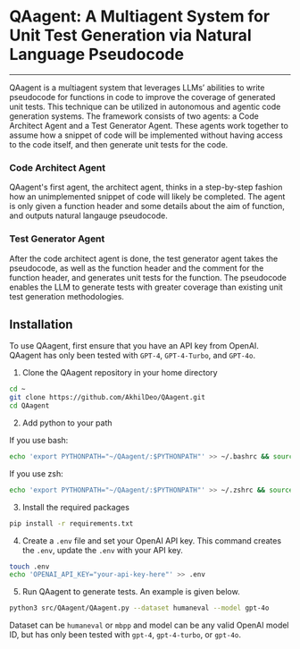 # QAagent: A Multiagent System for Unit Test Generation via Natural Language Pseudocode

---

QAagent is a multiagent system that leverages LLMs’ abilities to write pseudocode for functions in code to improve the coverage of generated unit tests. This technique can be utilized in autonomous and agentic code generation systems. The framework consists of two agents: a Code Architect Agent and a Test Generator Agent. These agents work together to assume how a snippet of code will be implemented without having access to the code itself, and then generate unit tests for the code.

### Code Architect Agent
QAagent's first agent, the architect agent, thinks in a step-by-step fashion how an unimplemented snippet of code will likely be completed. The agent is only given a function header and some details about the aim of function, and outputs natural langauge pseudocode.

### Test Generator Agent
After the code architect agent is done, the test generator agent takes the pseudocode, as well as the function header and the comment for the function header, and generates unit tests for the function. The pseudocode enables the LLM to generate tests with greater coverage than existing unit test generation methodologies.

## Installation

To use QAagent, first ensure that you have an API key from OpenAI. QAagent has only been tested with `GPT-4`, `GPT-4-Turbo`, and `GPT-4o`.

1. Clone the QAagent repository in your home directory
```bash
cd ~
git clone https://github.com/AkhilDeo/QAagent.git
cd QAagent
```

2. Add python to your path

If you use bash:
```bash
echo 'export PYTHONPATH="~/QAagent/:$PYTHONPATH"' >> ~/.bashrc && source ~/.bashrc
```

If you use zsh:
```zsh
echo 'export PYTHONPATH="~/QAagent/:$PYTHONPATH"' >> ~/.zshrc && source ~/.zshrc
```

3. Install the required packages
```bash
pip install -r requirements.txt
```

4. Create a `.env` file and set your OpenAI API key. This command creates the `.env`, update the `.env` with your API key.
```bash
touch .env
echo 'OPENAI_API_KEY="your-api-key-here"' >> .env
```

5. Run QAagent to generate tests. An example is given below.

```bash
python3 src/QAagent/QAagent.py --dataset humaneval --model gpt-4o
```

Dataset can be `humaneval` or `mbpp` and model can be any valid OpenAI model ID, but has only been tested with `gpt-4`, `gpt-4-turbo`, or `gpt-4o`.

